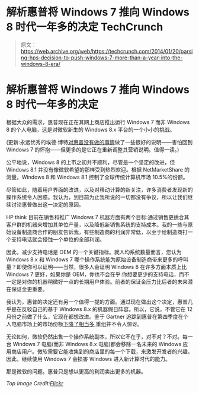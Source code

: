 # 解析惠普将 Windows 7 推向 Windows 8 时代一年多的决定 TechCrunch

> 原文：<https://web.archive.org/web/https://techcrunch.com/2014/01/20/parsing-hps-decision-to-push-windows-7-more-than-a-year-into-the-windows-8-era/>

# 解析惠普将 Windows 7 推向 Windows 8 时代一年多的决定

根据大众的需求，惠普现在正在其网上商店推出运行 Windows 7 而非 Windows 8 的个人电脑，这是对微软新生的 Windows 8.x 平台的一个小小的挑战。

(更新:永远优秀的埃德·博特[对惠普没有做的事情](https://web.archive.org/web/20221207013451/http://www.zdnet.com/hp-bringing-back-windows-7-pcs-not-so-fast-7000025351/)做了一些很好的说明——害怕回到 Windows 7 的怀抱——但更多的是它正在重新调整其营销说明。值得一读。)

公平地说，Windows 8 的上市之初并不顺利，尽管是一个坚定的改进，但 Windows 8.1 并没有像微软希望的那样受到热烈欢迎。根据 NetMarketShare 的测量，Windows 8 和 Windows 8.1 控制了全球传统计算机市场 10.5%的份额。

尽管如此，随着用户界面的改进，以及对移动计算的新关注，许多消费者发现新的操作系统令人困惑。我认为，到目前为止我所说的一切都没有争议，所以让我们继续讨论惠普做出这一决定的原因。

HP think 目前在销售和推广 Windows 7 机器方面有两个目标:通过销售更适合其客户群的机器来增加其单位产量，以及降低新销售系统的支持成本。我的一些与原始设备制造商合作的朋友告诉我，有些制造商的利润非常低，以至于给制造商打一个支持电话就会侵蚀一个单位的全部利润。

因此，减少支持电话是 OEM 的一个关键指标。就人均系统数量而言，您认为 Windows 8.x 和 Windows 7 哪个操作系统能为原始设备制造商带来更多的呼叫量？即使你可以证明——当然，很多人会证明 Windows 8 在许多方面本质上比 Windows 7 更好，如果你是 OEM，你也不会在乎:你想要更少的支持电话，而不一定是对你的机器稍微好一点的长期用户体验。前者的保证金压力比后者的未来潜在保证金更重要。

我认为，惠普的决定还有另一个值得一提的方面。通过现在做出这个决定，惠普几乎是在反驳自己的基于 Windows 8.x 的机器假日阵容。所以，它说，不管它在 12 月份之前做了什么，它现在都想改进。鉴于 Gartner 追踪到惠普在第四季度在个人电脑市场上的市场份额[下降了相当多](https://web.archive.org/web/20221207013451/http://www.gartner.com/newsroom/id/2647517),重组并不令人惊讶。

无论如何，微软仍然出售一个操作系统副本，所以它不在乎，对不对？不对。每一台 Windows 7 电脑(而非 Windows 8.x 电脑)都会移除一名未来的 Windows 应用商店用户。微软需要它能收集到的商店里的每一个下载，来激发开发者的兴趣。因此，继续使用 Windows 7 会损害 Windows 进入新计算时代的能力。

那是微软的问题。惠普只是想以更高的利润卖出更多的机器。

*Top Image Credit:[Flickr](https://web.archive.org/web/20221207013451/http://www.flickr.com/photos/dellphotos/)*